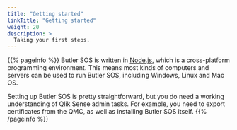 ```yaml
---
title: "Getting started"
linkTitle: "Getting started"
weight: 20
description: >
  Taking your first steps.
---
```


{{% pageinfo %}}
Butler SOS is written in [Node.js](https://nodejs.org/en/), which is a cross-platform programming environment.
This means most kinds of computers and servers can be used to run Butler SOS, including Windows, Linux and Mac OS.

Setting up Butler SOS is pretty straightforward, but you do need a working understanding of Qlik Sense admin tasks. For example, you need to export certificates from the QMC, as well as installing Butler SOS itself.
{{% /pageinfo %}}
